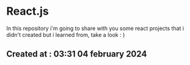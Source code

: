 # React.js
In this repository i'm going to share with you some react projects that i didn't created but i learned from, take a look : )

## Created at : 03:31 04 february 2024
